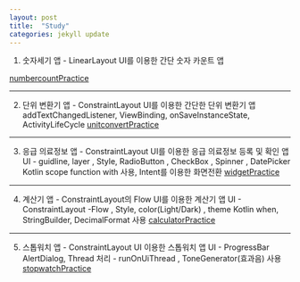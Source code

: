 ```yaml
---
layout: post
title:  "Study"
categories: jekyll update
---
```

1) 숫자세기 앱 - LinearLayout UI를 이용한 간단 숫자 카운트 앱


[numbercountPractice][numCount]  

  
--------------------------------------------------------------------------------------------------------------------------------------  

2) 단위 변환기 앱 - ConstraintLayout UI를 이용한 간단한 단위 변환기 앱
   addTextChangedListener, ViewBinding, onSaveInstanceState, ActivityLifeCycle 
   [unitconvertPractice][unitc]

--------------------------------------------------------------------------------------------------------------------------------------

3) 응급 의료정보 앱 - ConstraintLayout UI를 이용한 응급 의료정보 등록 및 확인 앱
    UI - guidline, layer  , Style, RadioButton , CheckBox , Spinner , DatePicker 
    Kotlin scope function with 사용, Intent를 이용한 화면전환
    [widgetPractice][widget]

--------------------------------------------------------------------------------------------------------------------------------------

4) 계산기 앱 - ConstraintLayout의 Flow UI를 이용한 계산기 앱
  UI - ConstraintLayout -Flow , Style, color(Light/Dark) , theme
  Kotlin when, StringBuilder, DecimalFormat 사용
  [calculatorPractice][calculator]

  --------------------------------------------------------------------------------------------------------------------------------------

  5) 스톱워치 앱 - ConstraintLayout UI 이용한 스톱워치 앱
    UI - ProgressBar 
    AlertDialog, Thread 처리 - runOnUiThread  , ToneGenerator(효과음) 사용
    [stopwatchPractice][stopwatch]



[numCount]: https://github.com/Jaeyong1114/numbercountPractice
[unitc]: https://github.com/Jaeyong1114/unitconvertPractice
[widget]: https://github.com/Jaeyong1114/widgetPractice
[calculator]: https://github.com/Jaeyong1114/calculatorPractice
[stopwatch]: https://github.com/Jaeyong1114/stopwatchPractice



